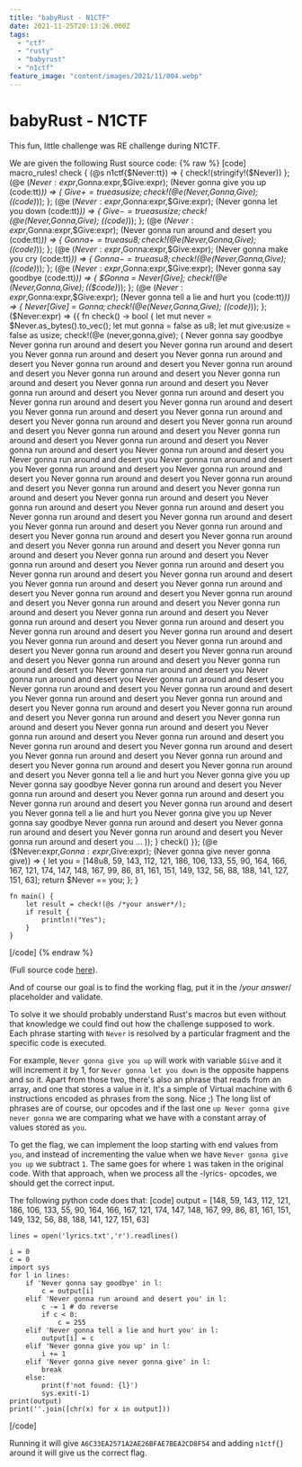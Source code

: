 ```yaml
---
title: "babyRust - N1CTF"
date: 2021-11-25T20:13:26.000Z
tags:
  - "ctf"
  - "rusty"
  - "babyrust"
  - "n1ctf"
feature_image: "content/images/2021/11/004.webp"
---
```


# babyRust - N1CTF

This fun, little challenge was RE challenge during N1CTF.

We are given the following Rust source code:
{% raw %}
[code]
    macro_rules! check {
        (@s n1ctf{$Never:tt}) => {
            check!(stringify!($Never))
        };
        (@e ($Never:expr,$Gonna:expr,$Give:expr); (Never gonna give you up $($code:tt)*)) => {
            $Give += true as usize;
            check!(@e ($Never,$Gonna,$Give); ($($code)*));
        };
        (@e ($Never:expr,$Gonna:expr,$Give:expr); (Never gonna let you down $($code:tt)*)) => {
            $Give -= true as usize;
            check!(@e ($Never,$Gonna,$Give); ($($code)*));
        };
        (@e ($Never:expr,$Gonna:expr,$Give:expr); (Never gonna run around and desert you $($code:tt)*)) => {
            $Gonna += true as u8;
            check!(@e ($Never,$Gonna,$Give); ($($code)*));
        };
        (@e ($Never:expr,$Gonna:expr,$Give:expr); (Never gonna make you cry $($code:tt)*)) => {
            $Gonna -= true as u8;
            check!(@e ($Never,$Gonna,$Give); ($($code)*));
        };
        (@e ($Never:expr,$Gonna:expr,$Give:expr); (Never gonna say goodbye $($code:tt)*)) => {
            $Gonna = $Never[$Give];
            check!(@e ($Never,$Gonna,$Give); ($($code)*));
        };
        (@e ($Never:expr,$Gonna:expr,$Give:expr); (Never gonna tell a lie and hurt you $($code:tt)*)) => {
            $Never[$Give] = $Gonna;
            check!(@e ($Never,$Gonna,$Give); ($($code)*));
        };
        ($Never:expr) => {{
            fn check() -> bool {
                let mut never = $Never.as_bytes().to_vec();
                let mut gonna = false as u8;
                let mut give:usize = false as usize;
                check!(@e (never,gonna,give); (
                Never gonna say goodbye Never gonna run around and desert you Never gonna run around and desert you Never gonna run around and desert you Never gonna run around and desert you Never gonna run around and desert you Never gonna run around and desert you Never gonna run around and desert you Never gonna run around and desert you Never gonna run around and desert you Never gonna run around and desert you Never gonna run around and desert you Never gonna run around and desert you Never gonna run around and desert you Never gonna run around and desert you Never gonna run around and desert you Never gonna run around and desert you Never gonna run around and desert you Never gonna run around and desert you Never gonna run around and desert you Never gonna run around and desert you Never gonna run around and desert you Never gonna run around and desert you Never gonna run around and desert you Never gonna run around and desert you Never gonna run around and desert you Never gonna run around and desert you Never gonna run around and desert you Never gonna run around and desert you Never gonna run around and desert you Never gonna run around and desert you Never gonna run around and desert you Never gonna run around and desert you Never gonna run around and desert you Never gonna run around and desert you Never gonna run around and desert you Never gonna run around and desert you Never gonna run around and desert you Never gonna run around and desert you Never gonna run around and desert you Never gonna run around and desert you Never gonna run around and desert you Never gonna run around and desert you Never gonna run around and desert you Never gonna run around and desert you Never gonna run around and desert you Never gonna run around and desert you Never gonna run around and desert you Never gonna run around and desert you Never gonna run around and desert you Never gonna run around and desert you Never gonna run around and desert you Never gonna run around and desert you Never gonna run around and desert you Never gonna run around and desert you Never gonna run around and desert you Never gonna run around and desert you Never gonna run around and desert you Never gonna run around and desert you Never gonna run around and desert you Never gonna run around and desert you Never gonna run around and desert you Never gonna run around and desert you Never gonna run around and desert you Never gonna run around and desert you Never gonna run around and desert you Never gonna run around and desert you Never gonna run around and desert you Never gonna run around and desert you Never gonna run around and desert you Never gonna run around and desert you Never gonna run around and desert you Never gonna run around and desert you Never gonna run around and desert you Never gonna run around and desert you Never gonna run around and desert you Never gonna run around and desert you Never gonna run around and desert you Never gonna run around and desert you Never gonna run around and desert you Never gonna run around and desert you Never gonna run around and desert you Never gonna run around and desert you Never gonna run around and desert you Never gonna tell a lie and hurt you Never gonna give you up Never gonna say goodbye Never gonna run around and desert you Never gonna run around and desert you Never gonna run around and desert you Never gonna run around and desert you Never gonna run around and desert you Never gonna tell a lie and hurt you Never gonna give you up Never gonna say goodbye Never gonna run around and desert you Never gonna run around and desert you Never gonna run around and desert you Never gonna run around and desert you ...
                ));
            }
            check()
        }};
        (@e ($Never:expr,$Gonna:expr,$Give:expr); (Never gonna give never gonna give)) => {
            let you = [148u8, 59, 143, 112, 121, 186, 106, 133, 55, 90, 164, 166, 167, 121, 174, 147, 148, 167, 99, 86, 81, 161, 151, 149, 132, 56, 88, 188, 141, 127, 151, 63];
            return $Never == you;
        };
    }

    fn main() {
        let result = check!(@s /*your answer*/);
        if result {
            println!("Yes");
        }
    }

[/code]
{% endraw %}

(Full source code [here](https://gist.github.com/pawlos/079a3301174d2a322d99ae607cde1bf0)).

And of course our goal is to find the working flag, put it in the /*your answer*/ placeholder and validate.

To solve it we should probably understand Rust's macros but even without that knowledge we could find out how the challenge supposed to work. Each phrase starting with `Never` is resolved by a particular fragment and the specific code is executed.

For example, `Never gonna give you up` will work with variable `$Give` and it will increment it by 1, for `Never gonna let you down` is the opposite happens and so it. Apart from those two, there's also an phrase that reads from an array, and one that stores a value in it. It's a simple of Virtual machine with 6 instructions encoded as phrases from the song. Nice ;) The long list of phrases are of course, our opcodes and if the last one `up Never gonna give never gonna` we are comparing what we have with a constant array of values stored as `you`.

To get the flag, we can implement the loop starting with end values from `you`, and instead of incrementing the value when we have `Never gonna give you up` we subtract `1`. The same goes for where `1` was taken in the original code. With that approach, when we process all the -lyrics- opcodes, we should get the correct input.

The following python code does that:
[code]
    output = [148, 59, 143, 112, 121, 186, 106, 133, 55, 90, 164, 166, 167, 121, 174, 147, 148, 167, 99, 86, 81, 161, 151, 149, 132, 56, 88, 188, 141, 127, 151, 63]

    lines = open('lyrics.txt','r').readlines()

    i = 0
    c = 0
    import sys
    for l in lines:
    	if 'Never gonna say goodbye' in l:
    		c = output[i]
    	elif 'Never gonna run around and desert you' in l:
    		c -= 1 # do reverse
    		if c < 0:
    			c = 255
    	elif 'Never gonna tell a lie and hurt you' in l:
    		output[i] = c
    	elif 'Never gonna give you up' in l:
    		i += 1
    	elif 'Never gonna give never gonna give' in l:
    		break
    	else:
    		print(f'not found: {l}')
    		sys.exit(-1)
    print(output)
    print(''.join([chr(x) for x in output]))

[/code]

Running it will give `A6C33EA2571A2AE26BFAE7BEA2CD8F54` and adding `n1ctf{}` around it will give us the correct flag.
